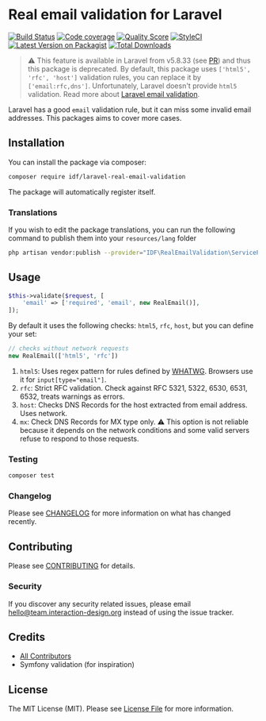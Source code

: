 # Real email validation for Laravel

[![Build Status](https://img.shields.io/travis/InteractionDesignFoundation/laravel-real-email-validation/master.svg?style=flat-square)](https://travis-ci.org/InteractionDesignFoundation/laravel-real-email-validation)
[![Code coverage](https://scrutinizer-ci.com/g/InteractionDesignFoundation/laravel-real-email-validation/badges/coverage.png)](https://scrutinizer-ci.com/g/InteractionDesignFoundation/laravel-real-email-validation)
[![Quality Score](https://img.shields.io/scrutinizer/g/InteractionDesignFoundation/laravel-real-email-validation.svg?style=flat-square)](https://scrutinizer-ci.com/g/InteractionDesignFoundation/laravel-real-email-validation)
[![StyleCI](https://github.styleci.io/repos/200292916/shield?branch=master)](https://github.styleci.io/repos/200292916)
[![Latest Version on Packagist](https://img.shields.io/packagist/v/idf/laravel-real-email-validation.svg?style=flat-square)](https://packagist.org/packages/idf/laravel-real-email-validation)
[![Total Downloads](https://img.shields.io/packagist/dt/idf/laravel-real-email-validation.svg?style=flat-square)](https://packagist.org/packages/idf/laravel-real-email-validation)

> ⚠️ This feature is available in Laravel from v5.8.33 (see [PR](https://github.com/laravel/framework/pull/29589)) and thus this package is deprecated.
By default, this package uses `['html5', 'rfc', 'host']` validation rules, you can replace it by `['email:rfc,dns']`.
Unfortunately, Laravel doesn't provide `html5` validation. Read more about [Laravel email validation](https://laravel.com/docs/master/validation#rule-email).

Laravel has a good `email` validation rule, but it can miss some invalid email addresses.
This packages aims to cover more cases.

## Installation

You can install the package via composer:

```bash
composer require idf/laravel-real-email-validation
```

The package will automatically register itself.

### Translations

If you wish to edit the package translations, you can run the following command to publish them into your `resources/lang` folder

```bash
php artisan vendor:publish --provider="IDF\RealEmailValidation\ServiceProvider"
```

## Usage

```php
$this->validate($request, [
    'email' => ['required', 'email', new RealEmail()],
]);
```

By default it uses the following checks: `html5`, `rfc`, `host`, but you can define your set:
```php
// checks without network requests
new RealEmail(['html5', 'rfc'])
```

1. `html5`: Uses regex pattern for rules defined by [WHATWG](https://html.spec.whatwg.org/multipage/input.html#valid-e-mail-address). Browsers use it for `input[type="email"]`.
1. `rfc`: Strict RFC validation. Check against RFC 5321, 5322, 6530, 6531, 6532, treats warnings as errors.
1. `host`: Checks DNS Records for the host extracted from email address. Uses network.
1. `mx`: Check DNS Records for MX type only. ⚠️ This option is not reliable because it depends on the network conditions and some valid servers refuse to respond to those requests.

### Testing

``` bash
composer test
```

### Changelog

Please see [CHANGELOG](CHANGELOG.md) for more information on what has changed recently.

## Contributing

Please see [CONTRIBUTING](CONTRIBUTING.md) for details.

### Security

If you discover any security related issues, please email hello@team.interaction-design.org instead of using the issue tracker.

## Credits

- [All Contributors](../../contributors)
- Symfony validation (for inspiration)

## License

The MIT License (MIT). Please see [License File](LICENSE.md) for more information.
